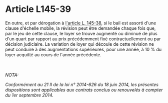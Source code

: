 # Article L145-39

<p>En outre, et par dérogation à <a href='/code-de-commerce/partie-legislative/livre-ier-du-commerce-en-general/titre-iv-du-fonds-de-commerce/chapitre-v-du-bail-commercial/section-6-du-loyer/l145-38.md' title='Code de commerce - art. L145-38 (V)'>l'article L. 145-38</a>, si le bail est assorti d'une clause d'échelle mobile, la révision peut être demandée chaque fois que, par le jeu de cette clause, le loyer se trouve augmenté ou diminué de plus d'un quart par rapport au prix précédemment fixé contractuellement ou par décision judiciaire. La variation de loyer qui découle de cette révision ne peut conduire à des augmentations supérieures, pour une année, à 10 % du loyer acquitté au cours de l'année précédente.</p><br/><br/><i>NOTA:<p>Conformément au 21 II de la loi n° 2014-626 du 18 juin 2014, les présentes dispositions sont applicables aux contrats conclus ou renouvelés à compter du 1er septembre 2014.</p></i>